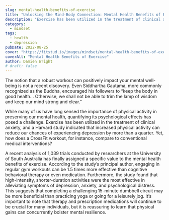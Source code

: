 ```yaml
---
slug: mental-health-benefits-of-exercise
title: "Unlocking the Mind-Body Connection: Mental Health Benefits of Exercise"
description: "Exercise has been utilized in the treatment of clinical anxiety, and physical activity can reduce our chances of depression."
category:
  - mindset
tags:
  - health
  - depression
pubDate: 2022-08-25
cover: "https://fitstud.io/images/mindset/mental-health-benefits-of-exercise.webp"
coverAlt: "Mental Health Benefits of Exercise"
author: Damien Wright
# draft: false
---
```


The notion that a robust workout can positively impact your mental well-being is not a recent discovery. Even Siddhartha Gautama, more commonly recognized as the Buddha, encouraged his followers to “keep the body in good health… Otherwise, we shall not be able to trim the lamp of wisdom and keep our mind strong and clear.”

While many of us have long sensed the importance of physical activity in preserving our mental health, quantifying its psychological effects has posed a challenge. Exercise has been utilized in the treatment of clinical anxiety, and a Harvard study indicated that increased physical activity can reduce our chances of experiencing depression by more than a quarter. Yet, how does a CrossFit workout, for instance, compare to conventional medical interventions?

A recent analysis of 1,039 trials conducted by researchers at the University of South Australia has finally assigned a specific value to the mental health benefits of exercise. According to the study’s principal author, engaging in regular gym workouts can be 1.5 times more effective than cognitive behavioral therapy or even medication. Furthermore, the study found that high-intensity, shorter-duration activities were the most effective in alleviating symptoms of depression, anxiety, and psychological distress. This suggests that completing a challenging 15-minute dumbbell circuit may be more beneficial than practicing yoga or going for a leisurely jog. It’s important to note that therapy and prescription medications will continue to be crucial for many individuals, but it is reassuring to learn that physical gains can concurrently bolster mental resilience.